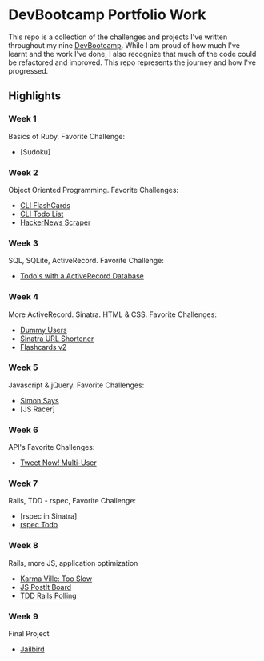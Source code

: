 # DevBootcamp Portfolio Work

This repo is a collection of the challenges and projects I've written throughout my nine [DevBootcamp](http://www.devbootcamp.com). While I am proud of how much I've learnt and the work I've done, I also recognize that much of the code could be refactored and improved. This repo represents the journey and how I've progressed.

## Highlights

### Week 1
Basics of Ruby. 
Favorite Challenge: 
- [Sudoku]

### Week 2
Object Oriented Programming.
Favorite Challenges: 
  - [CLI FlashCards](https://github.com/alexfiore/flash_cards)
  - [CLI Todo List](https://gist.github.com/rserna2010/98d48073d92a7d6f0845)
  - [HackerNews Scraper](https://gist.github.com/etsai/2809adda359d0f5da6b7)

### Week 3
SQL, SQLite, ActiveRecord.
Favorite Challenge: 
- [Todo's with a ActiveRecord Database]()

### Week 4
More ActiveRecord. Sinatra. HTML & CSS.
Favorite Challenges:
- [Dummy Users](https://github.com/etsai/dummy_user)
- [Sinatra URL Shortener](https://github.com/etsai/sinatra_urlshortener)
- [Flashcards v2](https://github.com/etsai/flashcardsv2)

### Week 5
Javascript & jQuery.
Favorite Challenges:
- [Simon Says](https://github.com/etsai/SimonSays_jQueryAJAX)
- [JS Racer]

### Week 6
API's
Favorite Challenges:
- [Tweet Now! Multi-User]()


### Week 7
Rails, TDD - rspec, 
Favorite Challenge:
- [rspec in Sinatra]
- [rspec Todo](https://gist.github.com/etsai/8ae709913c77aff6ccf3)

### Week 8
Rails, more JS, application optimization
- [Karma Ville: Too Slow](https://github.com/etsai/karmaville)
- [JS PostIt Board](https://gist.github.com/etsai/e4a75ff576313d4261ed)
- [TDD Rails Polling]()

### Week 9
Final Project
- [Jailbird](https://github.com/etsai/JailBirdApp)